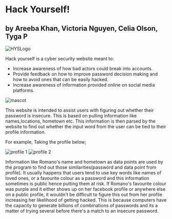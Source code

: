 # Hack Yourself!                                                  
## by Areeba Khan, Victoria Nguyen, Celia Olson, Tyga P                                                                          
![HYSLogo](https://user-images.githubusercontent.com/71526739/190915175-f6d802e1-273f-4b11-adcd-da25161d67c8.png)

Hack yourself is a cyber security website meant to:
* Increase awareness of how bad actors could break into accounts.
* Provide feedback on how to improve password decision making and how to avoid ones that can be easily hacked.
* Increase awareness of information provided online on social media platforms.

![mascot](https://user-images.githubusercontent.com/71526739/190915324-038438ba-f8a1-4fe8-8e2b-4f70c006e3c4.png)

This website is intended to assist users with figuring out whether their password is insecure. This is based on pulling information like names,locations,
hometown etc. This information is then parsed by the website to find out whether the input word from the user can be tied to their profile information.


For example, Taking the profile below;

![profile 1](https://user-images.githubusercontent.com/71526739/190915520-1351cd12-5916-4e97-ab1e-5681b0b27709.png)
![profile 2](https://user-images.githubusercontent.com/71526739/190915581-3b13a2bf-1c0c-476d-b5c6-84da5841d1f2.png)

Information like Romano's name and hometown as data points are used by the program to find out those similarities(password and data point from profile). It usually happens that users tend to use key words like names of loved ones, or a favourite colour as a password and this information sometimes is public hence putting them at risk. 
If Romano's favourite colour was purple and it either shows up on her facebook profile or anywhere else on a public profile, it wouldn't be difficult to figure this out from her profile increasing her likelihood of getting hacked. This is because computers have the capacity to generate billions of combinations of passwords and its a matter of trying several before there's a match to an insecure password.





